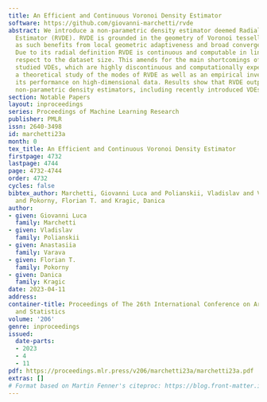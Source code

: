```yaml
---
title: An Efficient and Continuous Voronoi Density Estimator
software: https://github.com/giovanni-marchetti/rvde
abstract: We introduce a non-parametric density estimator deemed Radial Voronoi Density
  Estimator (RVDE). RVDE is grounded in the geometry of Voronoi tessellations and
  as such benefits from local geometric adaptiveness and broad convergence properties.
  Due to its radial definition RVDE is continuous and computable in linear time with
  respect to the dataset size. This amends for the main shortcomings of previously
  studied VDEs, which are highly discontinuous and computationally expensive. We provide
  a theoretical study of the modes of RVDE as well as an empirical investigation of
  its performance on high-dimensional data. Results show that RVDE outperforms other
  non-parametric density estimators, including recently introduced VDEs.
section: Notable Papers
layout: inproceedings
series: Proceedings of Machine Learning Research
publisher: PMLR
issn: 2640-3498
id: marchetti23a
month: 0
tex_title: An Efficient and Continuous Voronoi Density Estimator
firstpage: 4732
lastpage: 4744
page: 4732-4744
order: 4732
cycles: false
bibtex_author: Marchetti, Giovanni Luca and Polianskii, Vladislav and Varava, Anastasiia
  and Pokorny, Florian T. and Kragic, Danica
author:
- given: Giovanni Luca
  family: Marchetti
- given: Vladislav
  family: Polianskii
- given: Anastasiia
  family: Varava
- given: Florian T.
  family: Pokorny
- given: Danica
  family: Kragic
date: 2023-04-11
address:
container-title: Proceedings of The 26th International Conference on Artificial Intelligence
  and Statistics
volume: '206'
genre: inproceedings
issued:
  date-parts:
  - 2023
  - 4
  - 11
pdf: https://proceedings.mlr.press/v206/marchetti23a/marchetti23a.pdf
extras: []
# Format based on Martin Fenner's citeproc: https://blog.front-matter.io/posts/citeproc-yaml-for-bibliographies/
---
```

